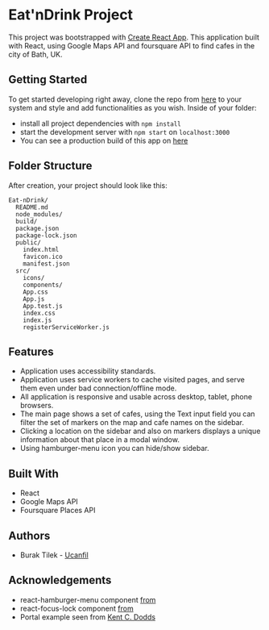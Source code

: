 # Eat'nDrink Project

This project was bootstrapped with [Create React App](https://github.com/facebookincubator/create-react-app).
This application built with React, using Google Maps API and foursquare API to find cafes in the city of Bath, UK.

## Getting Started

To get started developing right away, clone the repo from [here](https://github.com/ucanfil/Eat-nDrink) to your system and style and add functionalities as you wish. Inside of your folder:

* install all project dependencies with `npm install`
* start the development server with `npm start` on `localhost:3000`
* You can see a production build of this app on [here](https://ucanfil.github.io/Eat-nDrink/)

## Folder Structure

After creation, your project should look like this:

```
Eat-nDrink/
  README.md
  node_modules/
  build/
  package.json
  package-lock.json
  public/
    index.html
    favicon.ico
    manifest.json
  src/
    icons/
    components/
    App.css
    App.js
    App.test.js
    index.css
    index.js
    registerServiceWorker.js
```
## Features

* Application uses accessibility standards.
* Application uses service workers to cache visited pages, and serve them even under bad connection/offline mode.
* All application is responsive and usable across desktop, tablet, phone browsers.
* The main page shows a set of cafes, using the Text input field you can filter the set of markers on the map and cafe names on the sidebar.
* Clicking a location on the sidebar and also on markers displays a unique information about that place in a modal window.
* Using hamburger-menu icon you can hide/show sidebar.

## Built With

* React
* Google Maps API
* Foursquare Places API

## Authors

  - Burak Tilek - [Ucanfil](https://github.com/ucanfil)

## Acknowledgements

* react-hamburger-menu component [from](https://github.com/cameronbourke/react-hamburger-menu)
* react-focus-lock component [from](https://github.com/theKashey/react-focus-lock)
* Portal example seen from [Kent C. Dodds](https://codesandbox.io/s/00254q4n6p)